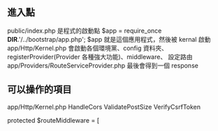 ## 進入點

public/index.php
是程式的啟動點
$app = require_once __DIR__.'/../bootstrap/app.php';
$app 就是這個應用程式，然後被 kernal 啟動
app/Http/Kernel.php
會啟動各個環境黨、config 資料夾、registerProvider(Provider 各種強大功能)、middleware、
設定路由app/Providers/RouteServiceProvider.php
最後會得到一個 response

## 可以操作的項目

app/Http/Kernel.php
HandleCors
ValidatePostSize
VerifyCsrfToken

protected $routeMiddleware = [

